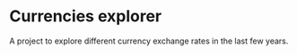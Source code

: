 # Currencies explorer

A project to explore different currency exchange rates in the last few years.